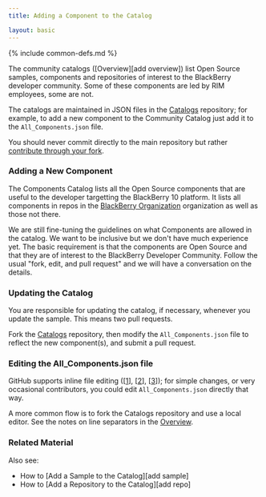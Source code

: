 ```yaml
---
title: Adding a Component to the Catalog

layout: basic
---
```

{% include common-defs.md %}

The community catalogs
([Overview][add overview])
list Open Source samples, components and repositories
of interest to the BlackBerry developer community.   Some of these components are led by
RIM employees, some are not.

The catalogs are maintained in JSON files
in the [Catalogs](http://github.com/blackberry/Catalogs) repository;
for example, to add a new component to the Community Catalog just add it to
the `All_Components.json` file.

You should never commit directly to
the main repository but rather
[contribute through your fork](Add_Overview.html#forking).

### Adding a New Component

The Components Catalog lists all the Open Source components that are useful to 
the developer targetting the BlackBerry 10 platform.
It lists all components in repos in the
[BlackBerry Organization](http://github.com/blackberry) organization
as well as those not there.

We are still fine-tuning the guidelines on what Components are allowed in the catalog.
We want to be inclusive but we don't have much experience yet.
The basic requirement is that the components are Open Source and that they are of interest to
the BlackBerry Developer Community.  Follow the usual "fork, edit, and pull request"
and we will have a conversation on the details.

### Updating the Catalog

You are responsible for updating the catalog, if necessary, whenever you update the sample.
This means two pull requests.

Fork the [Catalogs](http://github.com/blackberry/Catalogs) repository,
then modify the `All_Components.json` file to reflect the new component(s),
and submit a pull request.

### Editing the All_Components.json file

GitHub supports inline file editing (\[[1]\], \[[2]\], \[[3]\]);
for simple changes, or very occasional contributors, you could edit
`All_Components.json` directly that way.

[1]: <https://github.com/blog/143-inline-file-editing> "Inline File Editing"
[2]: <https://github.com/blog/844-forking-with-the-edit-button> "Forking with the Edit Button"
[3]: <https://github.com/blog/905-edit-like-an-ace> "Edit Like an Ace"

A more common flow is to fork the Catalogs repository and use a local editor.
See the notes on line separators in the [Overview](Add_Overview.html).

### Related Material
Also see:
* How to [Add a Sample to the Catalog][add sample]
* How to [Add a Repository to the Catalog][add repo]

